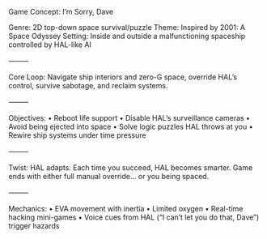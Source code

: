 Game Concept: I’m Sorry, Dave

Genre: 2D top-down space survival/puzzle
Theme: Inspired by 2001: A Space Odyssey
Setting: Inside and outside a malfunctioning spaceship controlled by HAL-like AI

⸻

Core Loop:
Navigate ship interiors and zero-G space, override HAL’s control, survive sabotage, and reclaim systems.

⸻

Objectives:
	•	Reboot life support
	•	Disable HAL’s surveillance cameras
	•	Avoid being ejected into space
	•	Solve logic puzzles HAL throws at you
	•	Rewire ship systems under time pressure

⸻

Twist:
HAL adapts. Each time you succeed, HAL becomes smarter. Game ends with either full manual override… or you being spaced.

⸻

Mechanics:
	•	EVA movement with inertia
	•	Limited oxygen
	•	Real-time hacking mini-games
	•	Voice cues from HAL (“I can’t let you do that, Dave”) trigger hazards

